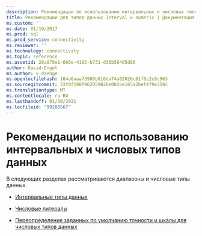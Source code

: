 ```yaml
---
description: Рекомендации по использованию интервальных и числовых типов данных
title: Рекомендации для типов данных Interval и numeric | Документация Майкрософт
ms.custom: ''
ms.date: 01/19/2017
ms.prod: sql
ms.prod_service: connectivity
ms.reviewer: ''
ms.technology: connectivity
ms.topic: reference
ms.assetid: 28a879a1-666e-4183-b731-d36b584d5d86
author: David-Engel
ms.author: v-daenge
ms.openlocfilehash: 164a6aaa73986b816da74a02026c61f6c2c6c963
ms.sourcegitcommit: 33f0f190f962059826e002be165a2bef4f9e350c
ms.translationtype: MT
ms.contentlocale: ru-RU
ms.lasthandoff: 01/30/2021
ms.locfileid: "99208567"
---
```

# <a name="guidelines-for-interval-and-numeric-data-types"></a>Рекомендации по использованию интервальных и числовых типов данных
В следующих разделах рассматриваются диапазоны и числовые типы данных.  
  
-   [Интервальные типы данных](../../../odbc/reference/appendixes/interval-data-types.md)  
  
-   [Числовые литералы](../../../odbc/reference/appendixes/numeric-literals.md)  
  
-   [Переопределение заданных по умолчанию точности и шкалы для числовых типов данных](../../../odbc/reference/appendixes/overriding-default-precision-and-scale-for-numeric-data-types.md)
